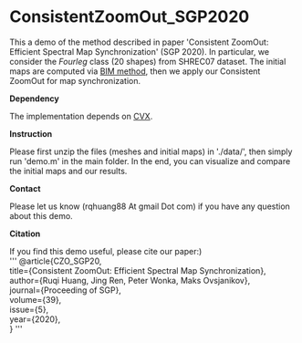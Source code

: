 # ConsistentZoomOut_SGP2020
This a demo of the method described in paper 'Consistent ZoomOut: Efficient Spectral Map Synchronization' (SGP 2020). 
In particular, we consider the *Fourleg* class (20 shapes) from SHREC07 dataset. The initial maps are computed via [BIM method](http://www.vovakim.com/projects/CorrsBlended/), then we apply our Consistent ZoomOut for map synchronization.

**Dependency**

The implementation depends on [CVX](http://cvxr.com/cvx/). 

**Instruction**

Please first unzip the files (meshes and initial maps) in './data/', then simply run 'demo.m' in the main folder. In the end, you can visualize and compare the initial maps and our results. 

**Contact**

Please let us know (rqhuang88 At gmail Dot com) if you have any question about this demo.

**Citation**

If you find this demo useful, please cite our paper:)\
'''
@article{CZO_SGP20,\
    title={Consistent ZoomOut: Efficient Spectral Map Synchronization}, \
    author={Ruqi Huang, Jing Ren, Peter Wonka, Maks Ovsjanikov},\
    journal={Proceeding of SGP},\
    volume={39},\
    issue={5},\
    year={2020},\
}
'''


